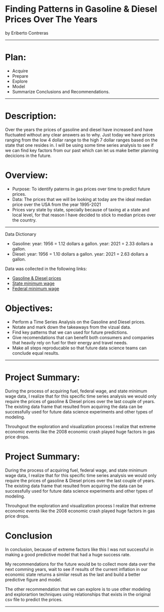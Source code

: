 # Finding Patterns in Gasoline & Diesel Prices Over The Years
   by Eriberto Contreras
***
# Plan:
- Acquire
- Prepare
- Explore
- Model
- Summarize Conclusions and Recommendations.

***

# Description:
   Over the years the prices of gasoline and diesel have increased and have fluctuated without any clear answers as to why. Just today we have prices ranging from the low 4 dollar range to the high 7 dollar ranges based on the state that one resides in. I will be using some time series analysis to see if we can find key factors from our past which can let us make better planning decicions in the future.
# Overview:
- Purpose: To identify paterns in gas prices over time to predict future prices.
- Data: The prices that we will be looking at today are the ideal median price over the USA from the year 1995-2021
- Prices vary state by state, specially because of taxing at a state and local level, for that reason I have decided to stick to median prices over the country.
***
Data Dictionary
- Gasoline: 
    year: 1956 = 1.12 dollars a gallon. 
    year: 2021 = 2.33 dollars a gallon.
- Diesel:
    year: 1956 = 1.10 dollars a gallon.
    year: 2021 = 2.63 dollars a gallon.

Data was collected in the following links:
- [Gasoline & Diesel prices](https://www.kaggle.com/datasets/mruanova/us-gasoline-and-diesel-retail-prices-19952021)
- [State minimum wage](https://www.kaggle.com/datasets/lislejoem/us-minimum-wage-by-state-from-1968-to-2017)
- [Federal minimum wage](https://www.kaggle.com/datasets/brandonconrady/us-minimum-wage-1938-2020)
# Objectives:
- Perform a Time Series Analysis on the Gasoline and Diesel prices.
- Notate and mark down the takeaways from the vizual data.
- Find key patterns that we can used for future predictions.
- Give recomendations that can benefit both consumers and companies that heavily rely on fuel for their energy and travel needs.
- Make all steps reproducable so that future data science teams can conclude equal results.
***
# Project Summary:
During the process of acquiring fuel, federal wage, and state minimum wage data, I realize that for this specific time series analysis we would only require the prices of gasoline & Diesel prices over the last couple of years. The existing data frame that resulted from acquiring the data can be successfully used for future data science experiments and other types of modeling.

Throuhgout the exploration and visualization process I realize that extreme economic events like the 2008 economic crash played huge factors in gas price drops. 
# Project Summary:
During the process of acquiring fuel, federal wage, and state minimum wage data, I realize that for this specific time series analysis we would only require the prices of gasoline & Diesel prices over the last couple of years. The existing data frame that resulted from acquiring the data can be successfully used for future data science experiments and other types of modeling.

Throuhgout the exploration and visualization process I realize that extreme economic events like the 2008 economic crash played huge factors in gas price drops. 
# Conclusion
In conclusion, because of extreme factors like this I was not successful in making a good predictive model that had a huge success rate.

My recommendations for the future would be to collect more data over the next comming years, wait to see if results of the current inflation in our economic state returns a similar result as the last and build a better predictive figure and model.


The other recommendation that we can explore is to use other modeling and explorartion techniques using relationships that exists in the original csv file to predict the prices.
***
